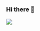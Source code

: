 ### Hi there 👋

 ![](https://komarev.com/ghpvc/?username=rusty3699) 

<div>
<!--   <img src="https://github-readme-stats-git-masterrstaa-rickstaa.vercel.app/api?username=rusty3699&theme=github_dark&show_icons=true&count_private=true&hide=prs,contribs" style="width:55%;" />
<!--   <img src="https://github-readme-stats-git-masterrstaa-rickstaa.vercel.app/api/top-langs/?username=rusty3699&layout=compact&hide=html&theme=github_dark&langs_count=8" style="width:40%;" align="right"/> --> 
</div>

<!--
**rusty3699/rusty3699** is a ✨ _special_ ✨ repository because its `README.md` (this file) appears on your GitHub profile.

Here are some ideas to get you started:

- 🔭 I’m currently working on ...
- 🌱 I’m currently learning ...
- 👯 I’m looking to collaborate on ...
- 🤔 I’m looking for help with ...
- 💬 Ask me about ...
- 📫 How to reach me: ...
- 😄 Pronouns: ...
- ⚡ Fun fact: ...
-->
